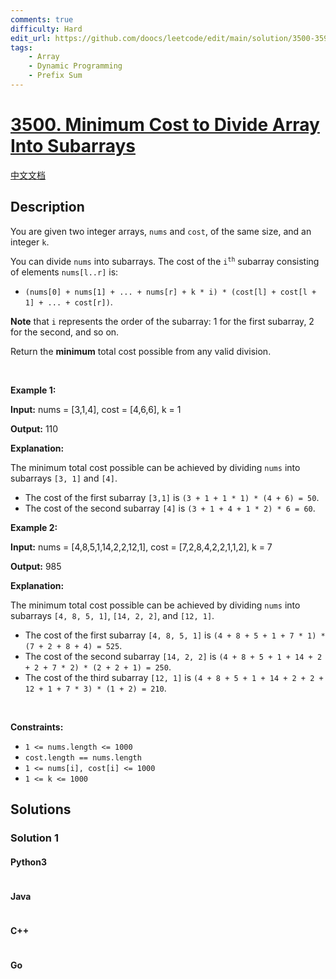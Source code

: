 ```yaml
---
comments: true
difficulty: Hard
edit_url: https://github.com/doocs/leetcode/edit/main/solution/3500-3599/3500.Minimum%20Cost%20to%20Divide%20Array%20Into%20Subarrays/README_EN.md
tags:
    - Array
    - Dynamic Programming
    - Prefix Sum
---
```


<!-- problem:start -->

# [3500. Minimum Cost to Divide Array Into Subarrays](https://leetcode.com/problems/minimum-cost-to-divide-array-into-subarrays)

[中文文档](/solution/3500-3599/3500.Minimum%20Cost%20to%20Divide%20Array%20Into%20Subarrays/README.md)

## Description

<!-- description:start -->

<p>You are given two integer arrays, <code>nums</code> and <code>cost</code>, of the same size, and an integer <code>k</code>.</p>

<p>You can divide <code>nums</code> into <span data-keyword="subarray-nonempty">subarrays</span>. The cost of the <code>i<sup>th</sup></code> subarray consisting of elements <code>nums[l..r]</code> is:</p>

<ul>
	<li><code>(nums[0] + nums[1] + ... + nums[r] + k * i) * (cost[l] + cost[l + 1] + ... + cost[r])</code>.</li>
</ul>

<p><strong>Note</strong> that <code>i</code> represents the order of the subarray: 1 for the first subarray, 2 for the second, and so on.</p>

<p>Return the <strong>minimum</strong> total cost possible from any valid division.</p>

<p>&nbsp;</p>
<p><strong class="example">Example 1:</strong></p>

<div class="example-block">
<p><strong>Input:</strong> <span class="example-io">nums = [3,1,4], cost = [4,6,6], k = 1</span></p>

<p><strong>Output:</strong> <span class="example-io">110</span></p>

<p><strong>Explanation:</strong></p>
The minimum total cost possible can be achieved by dividing <code>nums</code> into subarrays <code>[3, 1]</code> and <code>[4]</code>.

<ul>
	<li>The cost of the first subarray <code>[3,1]</code> is <code>(3 + 1 + 1 * 1) * (4 + 6) = 50</code>.</li>
	<li>The cost of the second subarray <code>[4]</code> is <code>(3 + 1 + 4 + 1 * 2) * 6 = 60</code>.</li>
</ul>
</div>

<p><strong class="example">Example 2:</strong></p>

<div class="example-block">
<p><strong>Input:</strong> <span class="example-io">nums = [4,8,5,1,14,2,2,12,1], cost = [7,2,8,4,2,2,1,1,2], k = 7</span></p>

<p><strong>Output:</strong> 985</p>

<p><strong>Explanation:</strong></p>
The minimum total cost possible can be achieved by dividing <code>nums</code> into subarrays <code>[4, 8, 5, 1]</code>, <code>[14, 2, 2]</code>, and <code>[12, 1]</code>.

<ul>
	<li>The cost of the first subarray <code>[4, 8, 5, 1]</code> is <code>(4 + 8 + 5 + 1 + 7 * 1) * (7 + 2 + 8 + 4) = 525</code>.</li>
	<li>The cost of the second subarray <code>[14, 2, 2]</code> is <code>(4 + 8 + 5 + 1 + 14 + 2 + 2 + 7 * 2) * (2 + 2 + 1) = 250</code>.</li>
	<li>The cost of the third subarray <code>[12, 1]</code> is <code>(4 + 8 + 5 + 1 + 14 + 2 + 2 + 12 + 1 + 7 * 3) * (1 + 2) = 210</code>.</li>
</ul>
</div>

<p>&nbsp;</p>
<p><strong>Constraints:</strong></p>

<ul>
	<li><code>1 &lt;= nums.length &lt;= 1000</code></li>
	<li><code>cost.length == nums.length</code></li>
	<li><code>1 &lt;= nums[i], cost[i] &lt;= 1000</code></li>
	<li><code>1 &lt;= k &lt;= 1000</code></li>
</ul>

<!-- description:end -->

## Solutions

<!-- solution:start -->

### Solution 1

<!-- tabs:start -->

#### Python3

```python

```

#### Java

```java

```

#### C++

```cpp

```

#### Go

```go

```

<!-- tabs:end -->

<!-- solution:end -->

<!-- problem:end -->
